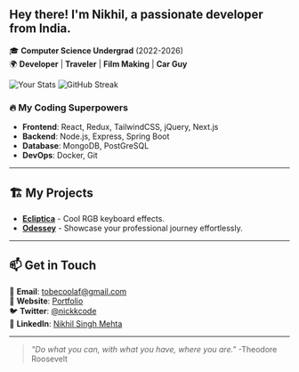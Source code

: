 ## Hey there! I'm **Nikhil**, a passionate developer from **India**.  

🎓 **Computer Science Undergrad** (2022-2026)  
🌍 **Developer** | **Traveler** | **Film Making** | **Car Guy**  

![Your Stats](https://github-readme-stats.vercel.app/api?username=nickkcode&show_icons=true&count_private=true&theme=transparent)
![GitHub Streak](https://github-readme-streak-stats.herokuapp.com/?user=nickkcode&theme=transparent)

### 🔥 **My Coding Superpowers**  
- **Frontend**: React, Redux, TailwindCSS, jQuery, Next.js  
- **Backend**: Node.js, Express, Spring Boot  
- **Database**: MongoDB, PostGreSQL
- **DevOps**: Docker, Git  

---

## 🏗️ **My Projects**  
- **[Ecliptica](https://github.com/nickkcode/Ecliptica)** - Cool RGB keyboard effects.
- **[Odessey](https://github.com/nickkcode/Odessey)** - Showcase your professional journey effortlessly.  

---

## 📫 **Get in Touch**  
📧 **Email**: [tobecoolaf@gmail.com](mailto:tobecoolaf@gmail.com)  
🔗 **Website**: [Portfolio](https://portfolio-beta-nine-19.vercel.app/)  
🐦 **Twitter**: [@nickkcode](https://x.com/nickkcode)  
💼 **LinkedIn**: [Nikhil Singh Mehta](https://linkedin.com/in/nickkcode)  

---

> _"Do what you can, with what you have, where you are."_ -Theodore Roosevelt
